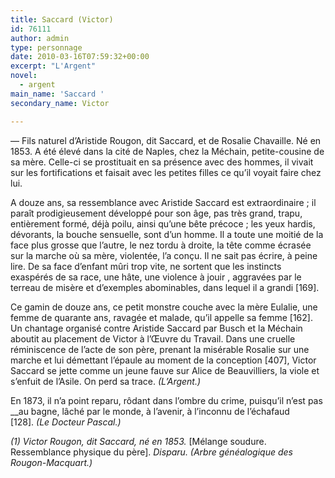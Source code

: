 ```yaml
---
title: Saccard (Victor)
id: 76111
author: admin
type: personnage
date: 2010-03-16T07:59:32+00:00
excerpt: "L'Argent"
novel:
  - argent
main_name: 'Saccard '
secondary_name: Victor

---
```

— Fils naturel d&rsquo;Aristide Rougon, dit Saccard, et de Rosalie Chavaille. Né en 1853. A été élevé dans la cité de Naples, chez la Méchain, petite-cousine de sa mère. Celle-ci se prostituait en sa présence avec des hommes, il vivait sur les fortifications et faisait avec les petites filles ce qu&rsquo;il voyait faire chez lui.

A douze ans, sa ressemblance avec Aristide Saccard est extraordinaire ; il paraît prodigieusement développé pour son âge, pas très grand, trapu, entièrement formé, déjà poilu, ainsi qu&rsquo;une bête précoce ; les yeux hardis, dévorants, la bouche sensuelle, sont d&rsquo;un homme. Il a toute une moitié de la face plus grosse que l&rsquo;autre, le nez tordu à droite, la tête comme écrasée sur la marche où sa mère, violentée, l&rsquo;a conçu. Il ne sait pas écrire, à peine lire. De sa face d&rsquo;enfant mûri trop vite, ne sortent que les instincts exaspérés de sa race, une hâte, une violence à jouir , aggravées par le terreau de misère et d&rsquo;exemples abominables, dans lequel il a grandi [169].

Ce gamin de douze ans, ce petit monstre couche avec la mère Eulalie, une femme de quarante ans, ravagée et malade, qu&rsquo;il appelle sa femme [162]. Un chantage organisé contre Aristide Saccard par Busch et la Méchain aboutit au placement de Victor à l&rsquo;Œuvre du Travail. Dans une cruelle réminiscence de l&rsquo;acte de son père, prenant la misérable Rosalie sur une marche et lui démettant l&rsquo;épaule au moment de la conception [407], Victor Saccard se jette comme un jeune fauve sur Alice de Beauvilliers, la viole et s&rsquo;enfuit de l&rsquo;Asile. On perd sa trace. _(L&rsquo;Argent.)_

En 1873, il n&rsquo;a point reparu, rôdant dans l&rsquo;ombre du crime, puisqu&rsquo;il n&rsquo;est pas __au bagne, lâché par le monde, à l&rsquo;avenir, à l&rsquo;inconnu de l&rsquo;échafaud [128]. _(Le Docteur Pascal.)_

_(1) Victor Rougon, dit Saccard, né en 1853._ [Mélange soudure. Ressemblance physique du père]. _Disparu. (Arbre généalogique des Rougon-Macquart.)_